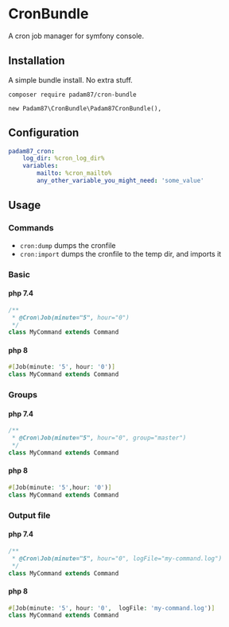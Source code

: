 # CronBundle
A cron job manager for symfony console.

## Installation

A simple bundle install. No extra stuff.

```composer require padam87/cron-bundle```

```new Padam87\CronBundle\Padam87CronBundle(),```

## Configuration

```yaml
padam87_cron:
    log_dir: %cron_log_dir%
    variables:
        mailto: %cron_mailto%
        any_other_variable_you_might_need: 'some_value'
```

## Usage

### Commands

- `cron:dump` dumps the cronfile
- `cron:import` dumps the cronfile to the temp dir, and imports it

### Basic

#### php 7.4
```php
/**
 * @Cron\Job(minute="5", hour="0")
 */
class MyCommand extends Command
```
#### php 8
```php
#[Job(minute: '5', hour: '0')]
class MyCommand extends Command
```

### Groups
#### php 7.4
```php
/**
 * @Cron\Job(minute="5", hour="0", group="master")
 */
class MyCommand extends Command
```
#### php 8
```php
#[Job(minute: '5',hour: '0')]
class MyCommand extends Command
```

### Output file
#### php 7.4
```php
/**
 * @Cron\Job(minute="5", hour="0", logFile="my-command.log")
 */
class MyCommand extends Command
```

#### php 8
```php
#[Job(minute: '5', hour: '0',  logFile: 'my-command.log')]
class MyCommand extends Command
```


